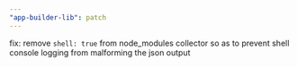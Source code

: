 ```yaml
---
"app-builder-lib": patch
---
```


fix: remove `shell: true` from node_modules collector so as to prevent shell console logging from malforming the json output
